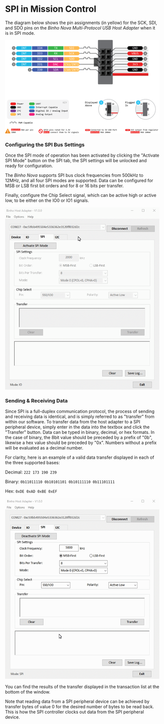 # SPI in Mission Control

The diagram below shows the pin assignments \(in yellow\) for the SCK, SDI, and SDO pins on the _Binho Nova Multi-Protocol USB Host Adapter_ when it is in SPI mode.

![](../../.gitbook/assets/20200619_novapinout.png)

### Configuring the SPI Bus Settings

Once the SPI mode of operation has been activated by clicking the "Activate SPI Mode" button on the SPI tab, the SPI settings will be unlocked and ready for configuration.

The _Binho Nova_ supports SPI bus clock frequencies from 500kHz to 12MHz, and all four SPI modes are supported. Data can be configured for MSB or LSB first bit orders and for 8 or 16 bits per transfer.

Finally, configure the Chip Select signal, which can be active high or active low, to be either on the IO0 or IO1 signals.

![](../../.gitbook/assets/using-spi-settings.gif)

### Sending & Receiving Data

Since SPI is a full-duplex communication protocol, the process of sending and receiving data is identical, and is simply referred to as "transfer" from within our software. To transfer data from the host adapter to a SPI peripheral device, simply enter in the data into the textbox and click the "Transfer" button. Data can be typed in binary, decimal, or hex formats. In the case of binary, the 8bit value should be preceded by a prefix of "0b", likewise a hex value should be preceded by "0x". Numbers without a prefix will be evaluated as a decimal number.

For clarity, here is an example of a valid data transfer displayed in each of the three supported bases:

Decimal: `222 173 190 239`

Binary: `0b11011110 0b10101101 0b10111110 0b11101111`

Hex: `0xDE 0xAD 0xBE 0xEF`

![](../../.gitbook/assets/using-spi-transfer.gif)

You can find the results of the transfer displayed in the transaction list at the bottom of the window.

Note that reading data from a SPI peripheral device can be achieved by transfer bytes of value 0 for the desired number of bytes to be read back. This is how the SPI controller clocks out data from the SPI peripheral device.

